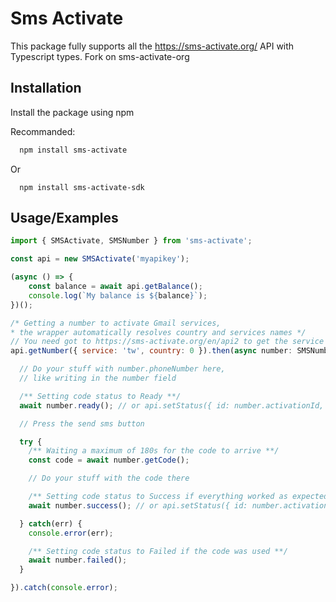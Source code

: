# Sms Activate

This package fully supports all the https://sms-activate.org/ API with Typescript types. Fork on sms-activate-org

## Installation

Install the package using npm

Recommanded:
```bash
  npm install sms-activate
```
Or
```base
  npm install sms-activate-sdk
```

## Usage/Examples

```javascript
import { SMSActivate, SMSNumber } from 'sms-activate';

const api = new SMSActivate('myapikey');

(async () => {
    const balance = await api.getBalance();
    console.log(`My balance is ${balance}`);
})();

/* Getting a number to activate Gmail services,
* the wrapper automatically resolves country and services names */
// You need got to https://sms-activate.org/en/api2 to get the service and country code
api.getNumber({ service: 'tw', country: 0 }).then(async number: SMSNumber => {

  // Do your stuff with number.phoneNumber here,
  // like writing in the number field

  /** Setting code status to Ready **/
  await number.ready(); // or api.setStatus({ id: number.activationId, status: EActivationSetStatus.Ready });

  // Press the send sms button

  try {
    /** Waiting a maximum of 180s for the code to arrive **/
    const code = await number.getCode();

    // Do your stuff with the code there

    /** Setting code status to Success if everything worked as expected **/
    await number.success(); // or api.setStatus({ id: number.activationId, status: EActivationSetStatus.Success });

  } catch(err) {
    console.error(err);

    /** Setting code status to Failed if the code was used **/
    await number.failed();
  }

}).catch(console.error);
```
